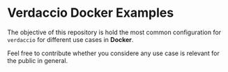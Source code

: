 # Verdaccio Docker Examples

The objective of this repository is hold the most common configuration for `verdaccio` for different use cases in **Docker**.


Feel free to contribute whether you considere any use case is relevant for the public in general.

